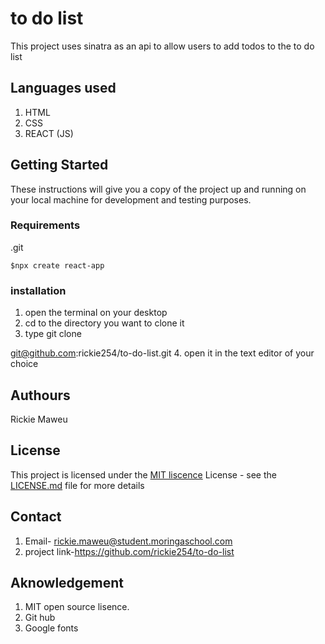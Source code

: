 # to do list 
This project uses sinatra as an api to allow users to  add todos to the to do list 
## Languages used
1. HTML
2. CSS
3. REACT (JS)
## Getting Started

These instructions will give you a copy of the project up and running on
your local machine for development and testing purposes. 
### Requirements
 .git 

    $npx create react-app 
### installation
1. open the terminal on your desktop
2. cd to the directory you want to clone it
3. type git clone  

  
git@github.com:rickie254/to-do-list.git
4. open it in the text editor of your choice

## Authours
Rickie Maweu


## License

This project is licensed under the [MIT liscence](LICENSE.md)
License - see the [LICENSE.md](LICENSE.md) file for more
details
## Contact
1. Email- rickie.maweu@student.moringaschool.com
1. project link-https://github.com/rickie254/to-do-list
## Aknowledgement
1. MIT open source lisence.
2. Git hub 
3. Google fonts